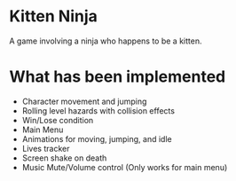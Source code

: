 # Kitten Ninja
A game involving a ninja who happens to be a kitten.

# What has been implemented
* Character movement and jumping
* Rolling level hazards with collision effects
* Win/Lose condition
* Main Menu
* Animations for moving, jumping, and idle
* Lives tracker
* Screen shake on death
* Music Mute/Volume control (Only works for main menu)
